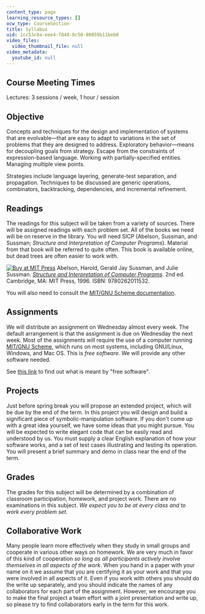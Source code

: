 ```yaml
---
content_type: page
learning_resource_types: []
ocw_type: CourseSection
title: Syllabus
uid: 1cc53c8a-eee4-f848-8c50-80859b11beb0
video_files:
  video_thumbnail_file: null
video_metadata:
  youtube_id: null
---
```


Course Meeting Times
--------------------

Lectures: 3 sessions / week, 1 hour / session

Objective
---------

Concepts and techniques for the design and implementation of systems that are evolvable—that are easy to adapt to variations in the set of problems that they are designed to address. Exploratory behavior—means for decoupling goals from strategy. Escape from the constraints of expression-based language. Working with partially-specified entities. Managing multiple view points.

Strategies include language layering, generate-test separation, and propagation. Techniques to be discussed are generic operations, combinators, backtracking, dependencies, and incremental refinement.

Readings
--------

The readings for this subject will be taken from a variety of sources. There will be assigned readings with each problem set. All of the books we need will be on reserve in the library. You will need SICP (Abelson, Sussman, and Sussman; _Structure and Interpretation of Computer Programs_). Material from that book will be referred to quite often. This book is available online, but dead trees are often easier to work with.

[![Buy at MIT Press](/images/mp_logo.gif)](https://mitpress.mit.edu/9780262011532) Abelson, Harold, Gerald Jay Sussman, and Julie Sussman. [_Structure and Interpretation of Computer Programs_](https://mitpress.mit.edu/9780262011532). 2nd ed. Cambridge, MA: MIT Press, 1996. ISBN: 9780262011532.

You will also need to consult the [MIT/GNU Scheme documentation](http://www.gnu.org/software/mit-scheme/#Documentation).

Assignments
-----------

We will distribute an assignment on Wednesday almost every week. The default arrangement is that the assignment is due on Wednesday the next week. Most of the assignments will require the use of a computer running [MIT/GNU Scheme](http://www.gnu.org/software/mit-scheme/), which runs on most systems, including GNU/Linux, Windows, and Mac OS. This is _free software_. We will provide any other software needed.

See [this link](http://www.fsf.org/licensing/essays/free-sw.html) to find out what is meant by "free software".

Projects
--------

Just before spring break you will propose an extended project, which will be due by the end of the term. In this project you will design and build a significant piece of symbolic-manipulation software. If you don't come up with a great idea yourself, we have some ideas that you might pursue. You will be expected to write elegant code that can be easily read and understood by us. You must supply a clear English explanation of how your software works, and a set of test cases illustrating and testing its operation. You will present a brief summary and demo in class near the end of the term.

Grades
------

The grades for this subject will be determined by a combination of classroom participation, homework, and project work. There are no examinations in this subject. _We expect you to be at every class and to work every problem set._

Collaborative Work
------------------

Many people learn more effectively when they study in small groups and cooperate in various other ways on homework. We are very much in favor of this kind of cooperation _so long as all participants actively involve themselves in all aspects of the work_. When you hand in a paper with your name on it we assume that you are certifying it as your work and that you were involved in all aspects of it. Even if you work with others you should do the write up separately, and you should indicate the names of any collaborators for each part of the assignment. However, we encourage you to make the final project a team effort with a joint presentation and write up, so please try to find collaborators early in the term for this work.